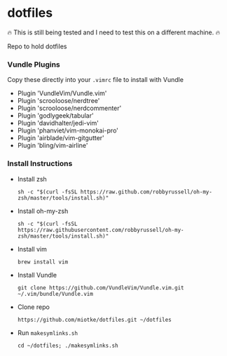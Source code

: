 # dotfiles

🔥 This is still being tested and I need to test this on a different machine. 🔥

Repo to hold dotfiles 

### Vundle Plugins
Copy these directly into your `.vimrc` file to install with Vundle
* Plugin 'VundleVim/Vundle.vim'
* Plugin 'scrooloose/nerdtree'
* Plugin 'scrooloose/nerdcommenter'
* Plugin 'godlygeek/tabular'
* Plugin 'davidhalter/jedi-vim'
* Plugin 'phanviet/vim-monokai-pro'
* Plugin 'airblade/vim-gitgutter'
* Plugin 'bling/vim-airline'

### Install Instructions
* Install zsh

	`sh -c "$(curl -fsSL https://raw.github.com/robbyrussell/oh-my-zsh/master/tools/install.sh)"`
	
* Install oh-my-zsh

	`sh -c "$(curl -fsSL https://raw.githubusercontent.com/robbyrussell/oh-my-zsh/master/tools/install.sh)"`

* Install vim

	`brew install vim`

* Install Vundle

	`git clone https://github.com/VundleVim/Vundle.vim.git ~/.vim/bundle/Vundle.vim`

* Clone repo

	`https://github.com/miotke/dotfiles.git ~/dotfiles`

* Run `makesymlinks.sh`

	`cd ~/dotfiles; ./makesymlinks.sh`
